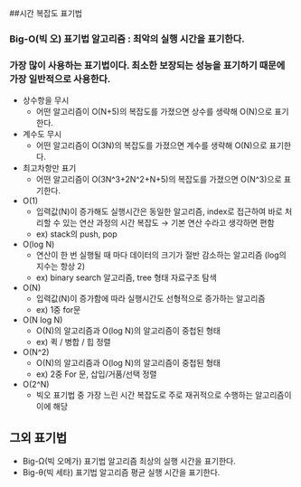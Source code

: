 ##시간 복잡도 표기법

### Big-O(빅 오) 표기법 알고리즘 : 최악의 실행 시간을 표기한다.
### 가장 많이 사용하는 표기법이다. 최소한 보장되는 성능을 표기하기 때문에 가장 일반적으로 사용한다.
 - 상수항을 무시      
   - 어떤 알고리즘이 O(N+5)의 복잡도를 가졌으면 상수를 생략해 O(N)으로 표기한다.
 - 계수도 무시
   - 어떤 알고리즘이 O(3N)의 복잡도를 가졌으면 계수를 생략해 O(N)으로 표기한다.
 - 최고차항만 표기
   - 어떤 알고리즘이 O(3N^3+2N^2+N+5)의 복잡도를 가졌으면 O(N^3)으로 표기한다.
 - O(1)
   - 입력값(N)이 증가해도 실행시간은 동일한 알고리즘, index로 접근하여 바로 처리할 수 있는 연산 과정의 시간 복잡도 → 기본 연산 수라고 생각하면 편함
   - ex) stack의 push, pop
 - O(log N)
   - 연산이 한 번 실행될 때 마다 데이터의 크기가 절반 감소하는 알고리즘 (log의 지수는 항상 2)
   - ex) binary search 알고리즘, tree 형태 자료구조 탐색
 - O(N)
   - 입력값(N)이 증가함에 따라 실행시간도 선형적으로 증가하는 알고리즘
   - ex) 1중 for문
 - O(N log N)
   - O(N)의 알고리즘과 O(log N)의 알고리즘이 중첩된 형태
   - ex) 퀵 / 병합 / 힙 정렬
 - O(N^2)
   - O(N)의 알고리즘과 O(log N)의 알고리즘이 중첩된 형태
   - ex) 2중 For 문, 삽입/거품/선택 정렬
 - O(2^N)
   - 빅오 표기법 중 가장 느린 시간 복잡도로 주로 재귀적으로 수행하는 알고리즘이 이에 해당
   
## 그외 표기법
   
- Big-Ω(빅 오메가) 표기법 알고리즘 최상의 실행 시간을 표기한다.
- Big-θ(빅 세타) 표기법 알고리즘 평균 실행 시간을 표기한다.
